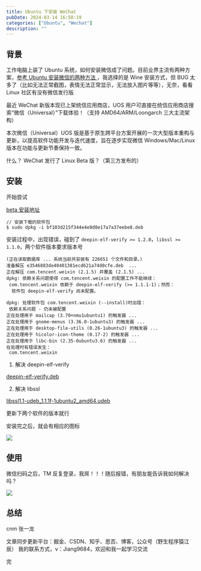 ```yaml
---
title: Ubuntu 下安装 WeChat
pubDate: 2024-03-14 16:50:19
categories: ["Ubuntu", "Wechat"]
description: ""
---
```


## 背景

工作电脑上装了 Ubuntu 系统，如何安装微信成了问题。目前业界主流有两种方案，[参考 Ubuntu 安装微信的两种方法
](https://www.yydnas.cn/2023/08/2023.08.16-Ubuntu%E5%AE%89%E8%A3%85%E5%BE%AE%E4%BF%A1%E7%9A%84%E4%B8%A4%E7%A7%8D%E6%96%B9%E6%B3%95/index.html)，我选择的是 Wine 安装方式，但 BUG 太多了（比如无法正常截图，表情无法正常显示，无法放入图片等等），无奈，看看 Linux 社区有没有微信发行版

最近 WeChat 新版本现已上架统信应用商店，UOS 用户可直接在统信应用商店搜索“微信（Universal）”下载体验！（支持 AMD64/ARM/Loongarch 三大主流架构）

本次微信（Universal）UOS 版是基于原生跨平台方案开展的一次大型版本重构与更新，以提高软件功能开发与迭代速度，旨在逐步实现微信 Windows/Mac/Linux 版本在功能与更新节奏保持一致。

什么？ WeChat 发行了 Linux Beta 版？（第三方发布的）

## 安装

开始尝试

[beta 安装地址](https://aur.archlinux.org/packages/wechat-beta-bwrap)

```
// 安装下载的软件包
$ sudo dpkg -i bf103d215f344e4e8d0e17a7a37eebe8.deb
```

安装过程中，出现错误，碰到了 `deepin-elf-verify >= 1.2.0`，`libssl >= 1.1.0`，两个软件版本要求版本号

```
(正在读取数据库 ... 系统当前共安装有 226651 个文件和目录。)
准备解压 e3546883de40401381ecd621a74d0cfe.deb  ...
正在解压 com.tencent.weixin (2.1.5) 并覆盖 (2.1.5) ...
dpkg: 依赖关系问题使得 com.tencent.weixin 的配置工作不能继续：
 com.tencent.weixin 依赖于 deepin-elf-verify (>= 1.1.1-1)；然而：
  软件包 deepin-elf-verify 尚未配置。

dpkg: 处理软件包 com.tencent.weixin (--install)时出错：
 依赖关系问题 - 仍未被配置
正在处理用于 mailcap (3.70+nmu1ubuntu1) 的触发器 ...
正在处理用于 gnome-menus (3.36.0-1ubuntu3) 的触发器 ...
正在处理用于 desktop-file-utils (0.26-1ubuntu3) 的触发器 ...
正在处理用于 hicolor-icon-theme (0.17-2) 的触发器 ...
正在处理用于 libc-bin (2.35-0ubuntu3.6) 的触发器 ...
在处理时有错误发生：
 com.tencent.weixin
```

1. 解决 deepin-elf-verify

[deepin-elf-verify.deb](https://mirrors.bfsu.edu.cn/deepin/pool/main/d/deepin-elf-verify/)

2. 解决 libssl

[libssl1.1-udeb_1.1.1f-1ubuntu2_amd64.udeb](http://archive.ubuntu.com/ubuntu/pool/main/o/openssl/)

更新下两个软件的版本就行

安装完之后，就会有相应的图标

![](https://files.mdnice.com/user/27515/9a8f3add-28fc-4380-938b-7293758bd6ff.jpg)

## 使用

微信扫码之后，TM 反复登录，我屌！！！随后报错，有朋友能告诉我如何解决吗？

![](https://files.mdnice.com/user/27515/1a004c5d-0a67-4641-ae29-dc65f953abc6.jpg)

## 总结

cnm 张一龙

文章同步更新平台：掘金、CSDN、知乎、思否、博客，公众号（野生程序猿江辰）
我的联系方式，v：Jiang9684，欢迎和我一起学习交流

完
